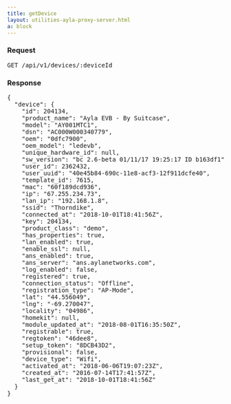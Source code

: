 ```yaml
---
title: getDevice
layout: utilities-ayla-proxy-server.html
a: block
---
```


### Request

<pre>
GET /api/v1/devices/:deviceId
</pre>

### Response

<pre>
{
  "device": {
    "id": 204134,
    "product_name": "Ayla EVB - By Suitcase",
    "model": "AY001MTC1",
    "dsn": "AC000W000340779",
    "oem": "0dfc7900",
    "oem_model": "ledevb",
    "unique_hardware_id": null,
    "sw_version": "bc 2.6-beta 01/11/17 19:25:17 ID b163df1",
    "user_id": 2362432,
    "user_uuid": "40e45b84-690c-11e8-acf3-12f911dcfe40",
    "template_id": 7615,
    "mac": "60f189dcd936",
    "ip": "67.255.234.73",
    "lan_ip": "192.168.1.8",
    "ssid": "Thorndike",
    "connected_at": "2018-10-01T18:41:56Z",
    "key": 204134,
    "product_class": "demo",
    "has_properties": true,
    "lan_enabled": true,
    "enable_ssl": null,
    "ans_enabled": true,
    "ans_server": "ans.aylanetworks.com",
    "log_enabled": false,
    "registered": true,
    "connection_status": "Offline",
    "registration_type": "AP-Mode",
    "lat": "44.556049",
    "lng": "-69.270047",
    "locality": "04986",
    "homekit": null,
    "module_updated_at": "2018-08-01T16:35:50Z",
    "registrable": true,
    "regtoken": "46dee8",
    "setup_token": "8DCB43D2",
    "provisional": false,
    "device_type": "Wifi",
    "activated_at": "2018-06-06T19:07:23Z",
    "created_at": "2016-07-14T17:41:57Z",
    "last_get_at": "2018-10-01T18:41:56Z"
  }
}
</pre>
